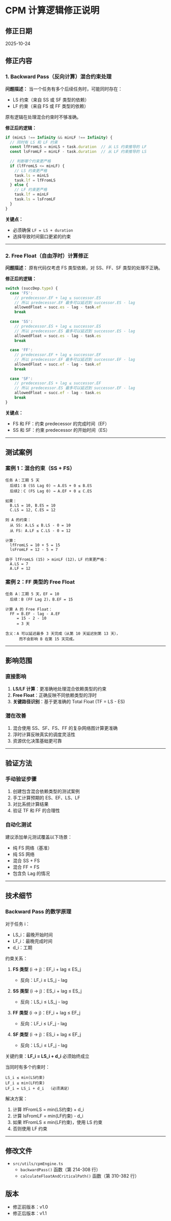 # CPM 计算逻辑修正说明

## 修正日期
2025-10-24

## 修正内容

### 1. Backward Pass（反向计算）混合约束处理

**问题描述：**
当一个任务有多个后续任务时，可能同时存在：
- LS 约束（来自 SS 或 SF 类型的依赖）
- LF 约束（来自 FS 或 FF 类型的依赖）

原有逻辑在处理混合约束时不够准确。

**修正后的逻辑：**

```typescript
if (minLS !== Infinity && minLF !== Infinity) {
  // 同时有 LS 和 LF 约束
  const lfFromLS = minLS + task.duration  // 从 LS 约束推导的 LF
  const lsFromLF = minLF - task.duration  // 从 LF 约束推导的 LS
  
  // 判断哪个约束更严格
  if (lfFromLS <= minLF) {
    // LS 约束更严格
    task.ls = minLS
    task.lf = lfFromLS
  } else {
    // LF 约束更严格
    task.lf = minLF
    task.ls = lsFromLF
  }
}
```

**关键点：**
- 必须确保 `LF = LS + duration`
- 选择导致时间窗口更紧的约束

---

### 2. Free Float（自由浮时）计算修正

**问题描述：**
原有代码仅考虑 FS 类型依赖，对 SS、FF、SF 类型的处理不正确。

**修正后的逻辑：**

```typescript
switch (succDep.type) {
  case 'FS':
    // predecessor.EF + lag ≤ successor.ES
    // 所以 predecessor.EF 最多可以延迟到 successor.ES - lag
    allowedFloat = succ.es - lag - task.ef
    break
    
  case 'SS':
    // predecessor.ES + lag ≤ successor.ES
    // 所以 predecessor.ES 最多可以延迟到 successor.ES - lag
    allowedFloat = succ.es - lag - task.es
    break
    
  case 'FF':
    // predecessor.EF + lag ≤ successor.EF
    // 所以 predecessor.EF 最多可以延迟到 successor.EF - lag
    allowedFloat = succ.ef - lag - task.ef
    break
    
  case 'SF':
    // predecessor.ES + lag ≤ successor.EF
    // 所以 predecessor.ES 最多可以延迟到 successor.EF - lag
    allowedFloat = succ.ef - lag - task.es
    break
}
```

**关键点：**
- FS 和 FF：约束 predecessor 的完成时间（EF）
- SS 和 SF：约束 predecessor 的开始时间（ES）

---

## 测试案例

### 案例 1：混合约束（SS + FS）

```
任务 A：工期 5 天
  后续1：B (SS Lag 0) → A.ES + 0 ≤ B.ES
  后续2：C (FS Lag 0) → A.EF + 0 ≤ C.ES

如果：
  B.LS = 10, B.ES = 10
  C.LS = 12, C.ES = 12

则 A 的约束：
  从 SS: A.LS ≤ B.LS - 0 = 10
  从 FS: A.LF ≤ C.LS - 0 = 12

计算：
  lfFromLS = 10 + 5 = 15
  lsFromLF = 12 - 5 = 7

由于 lfFromLS (15) > minLF (12)，LF 约束更严格：
  A.LS = 7
  A.LF = 12
```

### 案例 2：FF 类型的 Free Float

```
任务 A：工期 5 天，EF = 10
  后续：B (FF Lag 2)，B.EF = 15

计算 A 的 Free Float：
  FF = B.EF - lag - A.EF
     = 15 - 2 - 10
     = 3 天
     
含义：A 可以延迟最多 3 天完成（从第 10 天延迟到第 13 天），
      而不会影响 B 在第 15 天完成。
```

---

## 影响范围

### 直接影响
1. **LS/LF 计算**：更准确地处理混合依赖类型的约束
2. **Free Float**：正确反映不同依赖类型的浮时
3. **关键路径识别**：基于更准确的 Total Float (TF = LS - ES)

### 潜在改善
1. 混合使用 SS、SF、FS、FF 的复杂网络图计算更准确
2. 浮时计算反映真实的调度灵活性
3. 资源优化决策基础更可靠

---

## 验证方法

### 手动验证步骤
1. 创建包含混合依赖类型的测试案例
2. 手工计算预期的 ES、EF、LS、LF
3. 对比系统计算结果
4. 验证 TF 和 FF 的合理性

### 自动化测试
建议添加单元测试覆盖以下场景：
- 纯 FS 网络（基准）
- 纯 SS 网络
- 混合 SS + FS
- 混合 FF + FS
- 包含负 Lag 的情况

---

## 技术细节

### Backward Pass 的数学原理

对于任务 i：
- LS_i：最晚开始时间
- LF_i：最晚完成时间
- d_i：工期

约束关系：
1. **FS 类型** (i → j)：EF_i + lag ≤ ES_j
   - 反向：LF_i ≤ LS_j - lag

2. **SS 类型** (i → j)：ES_i + lag ≤ ES_j
   - 反向：LS_i ≤ LS_j - lag

3. **FF 类型** (i → j)：EF_i + lag ≤ EF_j
   - 反向：LF_i ≤ LF_j - lag

4. **SF 类型** (i → j)：ES_i + lag ≤ EF_j
   - 反向：LS_i ≤ LF_j - lag

关键约束：**LF_i = LS_i + d_i** 必须始终成立

当同时有多个约束时：
```
LS_i ≤ min(LS约束)
LF_i ≤ min(LF约束)
LF_i = LS_i + d_i  （必须满足）
```

解决方案：
1. 计算 lfFromLS = min(LS约束) + d_i
2. 计算 lsFromLF = min(LF约束) - d_i
3. 如果 lfFromLS ≤ min(LF约束)，使用 LS 约束
4. 否则使用 LF 约束

---

## 修改文件
- `src/utils/cpmEngine.ts`
  - `backwardPass()` 函数（第 214-308 行）
  - `calculateFloatAndCriticalPath()` 函数（第 310-382 行）

## 版本
- 修正前版本：v1.0
- 修正后版本：v1.1

